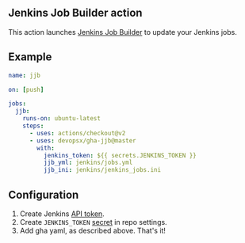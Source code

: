 ## Jenkins Job Builder action

This action launches [Jenkins Job Builder](https://jenkins-job-builder.readthedocs.io/en/latest/) to update your Jenkins jobs.

## Example

```yaml
name: jjb

on: [push]

jobs:
  jjb:
    runs-on: ubuntu-latest
    steps:
      - uses: actions/checkout@v2
      - uses: devopsx/gha-jjb@master
        with:
          jenkins_token: ${{ secrets.JENKINS_TOKEN }}
          jjb_yml: jenkins/jobs.yml
          jjb_ini: jenkins/jenkins_jobs.ini
```

## Configuration

1. Create Jenkins [API token](https://www.jenkins.io/blog/2018/07/02/new-api-token-system/).
2. Create `JENKINS_TOKEN` [secret](https://docs.github.com/en/actions/reference/encrypted-secrets#creating-encrypted-secrets-for-a-repository) in repo settings.
3. Add gha yaml, as described above. That's it!

